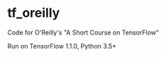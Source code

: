 # tf_oreilly
Code for O'Reilly's "A Short Course on TensorFlow"

Run on TensorFlow 1.1.0, Python 3.5+
